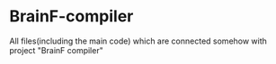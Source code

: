 # BrainF-compiler
All files(including the main code) which are connected somehow with project "BrainF compiler"
